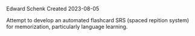 Edward Schenk
Created 2023-08-05

Attempt to develop an automated flashcard SRS (spaced repition system) 
for memorization, particularly language learning.

